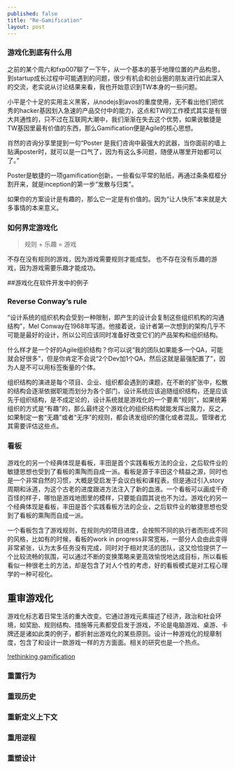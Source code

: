 ```yaml
---
published: false
title: "Re-Gamification"
layout: post
---
```


### 游戏化到底有什么用

之前的某个周六和fxp007聊了一下午，从一个基本的基于地理位置的产品构思，到startup成长过程中可能遇到的问题，很少有机会和创业圈的朋友进行如此深入的交流，老实说从讨论结果来看，我也开始意识到TW本身的一些问题。

小平是个十足的实用主义黑客，从nodejs到avos的重度使用，无不看出他们把优秀的hacker基因划入急速的产品交付中的能力，这点和TW的工作模式其实是有很大共通性的，只不过在互联网大潮中，我们渐渐在失去这个优势，如果说敏捷是TW基因里最有价值的东西，那么Gamification便是Agile的核心思想。

肖然的咨询分享里提到一句“Poster 是我们咨询中最强大的武器，当你面前的墙上贴满poster时，就可以是一口气了，因为有这么多问题，随便从哪里开始都可以了。”

Poster是敏捷的一项gamification创新，一些看似平常的贴纸，再通过条条框框分割开来，就是inception的第一步“发散与归类”。

如果你的方案设计是有趣的，那么它一定是有价值的。因为“让人快乐”本来就是大多事情的本来意义。

### 如何界定游戏化
> 规则 + 乐趣 = 游戏

不存在没有规则的游戏，因为游戏需要规则才能成型。 也不存在没有乐趣的游戏，因为游戏需要乐趣才能成功。

##游戏化在软件开发中的例子

### Reverse Conway’s rule

“设计系统的组织机构会受到一种限制，即产生的设计会复制这些组织机构的沟通结构”，Mel Conway在1968年写道。他接着说，设计者第一次想到的架构几乎不可能是最好的设计，所以公司应该同时准备好改变它们的产品架构和组织结构。

什么样才是一个好的Agile组织结构？你可以说“我的团队如果能多一个QA，可能就会好很多”，但是你肯定不会说“2个Dev加1个QA，然后这就是最强配置了”，因为人是不可以用标签衡量的个体。

组织结构的演进是每个项目、企业、组织都会遇到的课题，在不断的扩张中，松散的结构会逐渐依据职能而划分为各个部门，设计系统应该追随组织结构，还是应该先于组织结构，是不成定论的，设计系统就是游戏化的一个要素“规则”，如果统筹组织的方式是“有趣”的，那么最终这个游戏化的组织结构就能发挥出魔力，反之，如果制定一套“无趣”或者“无序”的规则，都会诱发组织的僵化或者混乱。管理者尤其需要评估这些点。

### 看板

游戏化的另一个经典体现是看板，丰田是首个实践看板方法的企业，之后软件业的敏捷思想也受到了看板的熏陶而自成一派。看板是源于丰田这个精益之源，同时也是一个非常自然的习惯，大概是受启发于会议白板和课程表，但是通过引入story周期和泳道，为这个古老的进度跟进方法注入了新的血液。一个看板可以画成千奇百怪的样子，哪怕是游戏地图里的模样，只要能自圆其说也不为过。游戏化的另一个经典体现是看板，丰田是首个实践看板方法的企业，之后软件业的敏捷思想也受到了看板的熏陶而自成一派。

一个看板包含了游戏规则，在规则内的项目进度，会按照不同的执行者而形成不同的风格，比如有的时候，看板的work in progress非常宽裕，一部分人会由此变得非常紧张，认为太多任务没有完成，同时对于相对灵活的团队，这又恰恰提供了一个比较流畅的氛围，可以通过不断的变换策略来更高效愉悦地达成目标，所以看板看似一种很老土的方法，却是包含了对人个性的考虑，好的看板模式是对工程心理学的一种可视化。


## 重审游戏化

游戏化标志着日常生活的重大改变。它通过游戏元素描述了经济，政治和社会环境，如奖励、规则结构、措施等元素都受启发于游戏，不论是电脑游戏、桌游、卡牌还是诸如此类的例子，都折射出游戏化的某些原则。设计一种游戏化的规章制度，包含了和设计一款游戏一样的方方面面。相关的研究也是一个热点。

[!rethinking gamification](http://gamification-research.org/2014/06/edited-volume-rethinking-gamification-out/)

### 重置行为

### 重现历史

### 重新定义上下文

### 重用逆程

### 重塑设计
